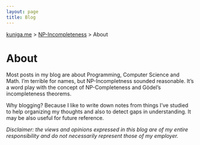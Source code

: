 ```yaml
---
layout: page
title: Blog
---
```


<a href="{{ site.url }}">kuniga.me</a> > <a href="{{ site.url }}/blog">NP-Incompleteness</a> > About

# About

Most posts in my blog are about Programming, Computer Science and Math. I’m terrible for names, but NP-Incompletness sounded reasonable. It’s a word play with the concept of NP-Completeness and Gödel’s incompleteness theorems.

Why blogging? Because I like to write down notes from things I’ve studied to help organizing my thoughts and also to detect gaps in understanding. It may be also useful for future reference.

*Disclaimer: the views and opinions expressed in this blog are of my entire responsibility and do not necessarily represent those of my employer.*
